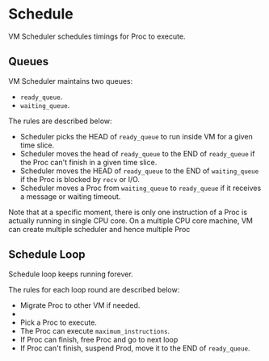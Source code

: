 # Schedule

VM Scheduler schedules timings for Proc to execute.

## Queues

VM Scheduler maintains two queues:

* `ready_queue`.
* `waiting_queue`.

The rules are described below:

* Scheduler picks the HEAD of `ready_queue` to run inside VM for a given time slice.
* Scheduler moves the head of `ready_queue` to the END of `ready_queue` if the Proc can't finish in a given time slice.
* Scheduler moves the HEAD of `ready_queue` to the END of `waiting_queue` if the Proc is blocked by `recv` or I/O.
* Scheduler moves a Proc from `waiting_queue` to `ready_queue` if it receives a message or waiting timeout.

Note that at a specific moment, there is only one instruction of a Proc is actually running in single CPU core. On a multiple CPU core machine, VM can create multiple scheduler and hence multiple Proc 

## Schedule Loop

Schedule loop keeps running forever.

The rules for each loop round are described below:

* Migrate Proc to other VM if needed.
* 
* Pick a Proc to execute.
* The Proc can execute `maximum_instructions`.
* If Proc can finish, free Proc and go to next loop
* If Proc can't finish, suspend Prod, move it to the END of `ready_queue`.
